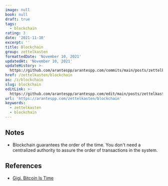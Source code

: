 ```yaml
---
image: null
book: null
draft: true
tags:
  - blockchain
rating: 3
date: '2021-11-10'
excerpt: ''
title: Blockchain
group: zettelkasten
formattedDate: 'November 10, 2021'
updatedAt: 'November 10, 2021'
updateHistory: >-
  https://github.com/arantespp/arantespp.com/commits/main/posts/zettelkasten/blockchain.md
href: /zettelkasten/blockchain
as: /z/blockchain
slug: blockchain
editLink: >-
  https://github.com/arantespp/arantespp.com/edit/main/posts/zettelkasten/blockchain.md
url: 'https://arantespp.com/zettelkasten/blockchain'
keywords:
  - zettelkasten
  - blockchain
---
```


## Notes

- Blockchain guarantees the order of the time. You don't need a centralized authority to assure the order of transactions in the system.

## References

- [Gigi. Bitcoin Is Time](https://dergigi.com/2021/01/14/bitcoin-is-time/)
